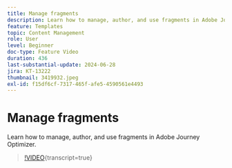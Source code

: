 ```yaml
---
title: Manage fragments
description: Learn how to manage, author, and use fragments in Adobe Journey Optimizer.
feature: Templates
topic: Content Management
role: User
level: Beginner
doc-type: Feature Video
duration: 436
last-substantial-update: 2024-06-28
jira: KT-13222
thumbnail: 3419932.jpeg
exl-id: f15df6cf-7317-465f-afe5-4590561e4493
---
```

# Manage fragments

Learn how to manage, author, and use fragments in Adobe Journey Optimizer.

>[!VIDEO](https://video.tv.adobe.com/v/3419932/?learn=on){transcript=true}
